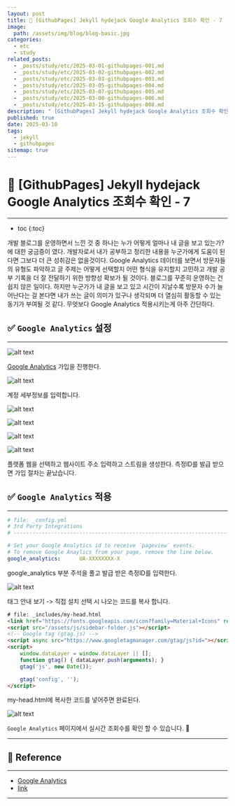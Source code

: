 ```yaml
---
layout: post
title: 📘 [GithubPages] Jekyll hydejack Google Analytics 조회수 확인 - 7
image:
  path: /assets/img/blog/blog-basic.jpg
categories:
  - etc
  - study
related_posts:
  - _posts/study/etc/2025-03-01-githubpages-001.md
  - _posts/study/etc/2025-03-02-githubpages-002.md
  - _posts/study/etc/2025-03-03-githubpages-003.md
  - _posts/study/etc/2025-03-05-githubpages-004.md
  - _posts/study/etc/2025-03-07-githubpages-005.md
  - _posts/study/etc/2025-03-08-githubpages-006.md
  - _posts/study/etc/2025-03-15-githubpages-008.md
description: " [GithubPages] Jekyll hydejack Google Analytics 조회수 확인"
published: true
date: 2025-03-10
tags:
  - jekyll
  - githubpages
sitemap: true
---
```


# 📘 [GithubPages] Jekyll hydejack Google Analytics 조회수 확인 - 7

---

* toc
{:toc}

개발 블로그를 운영하면서 느낀 것 중 하나는 누가 어떻게 얼마나 내 글을 보고 있는가? 에 대한 궁금증이 였다.
개발자로서 내가 공부하고 정리한 내용을 누군가에게 도움이 된다면 그보다 더 큰 성취감은 없을것이다.
Google Analytics 데이터를 보면서 방문자들의 유형도 파악하고 글 주제는 어떻게 선택할지 어떤 형식을 유지할지 고민하고 개발 공부 기록을 더 잘 전달하기 위한 방향성 확보가 될 것이다.
블로그를 꾸준히 운영하는 건 쉽지 않은 일이다. 하지만 누군가가 내 글을 보고 있고 시간이 지날수록 방문자 수가 늘어난다는 걸 본다면 내가 쓰는 글이 의미가 있구나 생각되며 더 열심히 활동할 수 있는 동기가 부여될 것 같다.
무엇보다 Google Analytics 적용시키는게 아주 간단하다.
## ✅ `Google Analytics` 설정

---

![alt text](<../../../assets/img/etc/Pasted image 20250513024551.png>)

[Google Analytics](https://marketingplatform.google.com/about/analytics/) 가입을 진행한다.

![alt text](<../../../assets/img/etc/Pasted image 20250513024633.png>)

계정 세부정보를 입력합니다.

![alt text](<../../../assets/img/etc/Pasted image 20250513025242.png>)

![alt text](<../../../assets/img/etc/Pasted image 20250513025302.png>)

![alt text](<../../../assets/img/etc/Pasted image 20250513025347.png>)

![alt text](<../../../assets/img/etc/Pasted image 20250513031110.png>)

플랫폼 웹을 선택하고 웹사이트 주소 입력하고 스트림을 생성한다.
측정ID를 발급 받으면 가입 절차는 끝났습니다.

## ✅ `Google Analytics` 적용

---

```yml
# file: _config.yml
# 3rd Party Integrations
# ----------------------------------------------------------------------------------------

# Set your Google Analytics id to receive `pageview` events.
# To remove Google Anaylics from your page, remove the line below.
google_analytics:      UA-XXXXXXXX-X
```

google_analytics 부분 주석을 풀고 발급 받은 측정ID를 입력한다.

![alt text](<../../../assets/img/etc/Pasted image 20250513031838.png>)

태그 안내 보기 -> 직접 설치 선택 시 나오는 코드를 복사 합니다.

```html
# file: _includes/my-head.html
<link href="https://fonts.googleapis.com/icon?family=Material+Icons" rel="stylesheet">
<script src="/assets/js/sidebar-folder.js"></script>
<!-- Google tag (gtag.js) -->
<script async src="https://www.googletagmanager.com/gtag/js?id="></script>
<script>
    window.dataLayer = window.dataLayer || [];
    function gtag() { dataLayer.push(arguments); }
    gtag('js', new Date());

    gtag('config', '');
</script>
```

my-head.html에 복사한 코드를 넣어주면 완료된다.

![alt text](<../../../assets/img/etc/Pasted image 20250513032926.png>)

`Google Analytics` 페이지에서 실시간 조회수를 확인 할 수 있습니다. 🤗

---

## 📑 Reference

---

+ [Google Analytics](https://marketingplatform.google.com/about/analytics/)
+ [link](https://data-scientist-techlog.tistory.com/entry/githubio-%EB%B8%94%EB%A1%9C%EA%B7%B8%EB%A7%8C%EB%93%A4%EA%B8%B0-6%ED%8E%B8%08Google-Analytics-%EC%97%B0%EB%8F%99%ED%95%98%EA%B8%B0)

---
